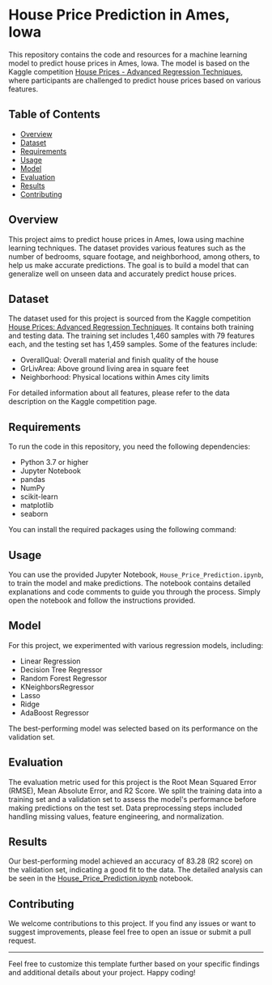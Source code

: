 # House Price Prediction in Ames, Iowa

This repository contains the code and resources for a machine learning model to predict house prices in Ames, Iowa. The model is based on the Kaggle competition [House Prices - Advanced Regression Techniques](https://www.kaggle.com/competitions/house-prices-advanced-regression-techniques), where participants are challenged to predict house prices based on various features.

## Table of Contents

- [Overview](#overview)
- [Dataset](#dataset)
- [Requirements](#requirements)
- [Usage](#usage)
- [Model](#model)
- [Evaluation](#evaluation)
- [Results](#results)
- [Contributing](#contributing)

## Overview

This project aims to predict house prices in Ames, Iowa using machine learning techniques. The dataset provides various features such as the number of bedrooms, square footage, and neighborhood, among others, to help us make accurate predictions. The goal is to build a model that can generalize well on unseen data and accurately predict house prices.

## Dataset

The dataset used for this project is sourced from the Kaggle competition [House Prices: Advanced Regression Techniques](https://www.kaggle.com/c/house-prices-advanced-regression-techniques). It contains both training and testing data. The training set includes 1,460 samples with 79 features each, and the testing set has 1,459 samples. Some of the features include:

- OverallQual: Overall material and finish quality of the house
- GrLivArea: Above ground living area in square feet
- Neighborhood: Physical locations within Ames city limits

For detailed information about all features, please refer to the data description on the Kaggle competition page.

## Requirements

To run the code in this repository, you need the following dependencies:

- Python 3.7 or higher
- Jupyter Notebook
- pandas
- NumPy
- scikit-learn
- matplotlib
- seaborn

You can install the required packages using the following command:

## Usage

You can use the provided Jupyter Notebook, `House_Price_Prediction.ipynb`, to train the model and make predictions. The notebook contains detailed explanations and code comments to guide you through the process. Simply open the notebook and follow the instructions provided.

## Model

For this project, we experimented with various regression models, including:

- Linear Regression
- Decision Tree Regressor
- Random Forest Regressor
- KNeighborsRegressor
- Lasso
- Ridge
- AdaBoost Regressor

The best-performing model was selected based on its performance on the validation set.

## Evaluation

The evaluation metric used for this project is the Root Mean Squared Error (RMSE), Mean Absolute Error, and R2 Score. We split the training data into a training set and a validation set to assess the model's performance before making predictions on the test set. Data preprocessing steps included handling missing values, feature engineering, and normalization.

## Results

Our best-performing model achieved an accuracy of 83.28 (R2 score) on the validation set, indicating a good fit to the data. The detailed analysis can be seen in the [House_Price_Prediction.ipynb](House_Price_Prediction.ipynb) notebook.

## Contributing

We welcome contributions to this project. If you find any issues or want to suggest improvements, please feel free to open an issue or submit a pull request.


---
Feel free to customize this template further based on your specific findings and additional details about your project. Happy coding!
